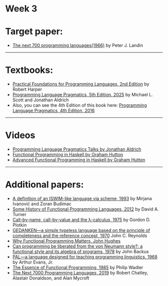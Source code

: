 # Week 3

# Target paper:
- [The next 700 programming languages(1966)](https://www.cs.cmu.edu/~crary/819-f09/Landin66.pdf) by Peter J. Landin

---
# Textbooks:
- [Practical Foundations for Programming Languages, 2nd Edition](res/01.pdf) by Robert Harper
- [Programming Language Pragmatics, 5th Edition, 2025](https://www.amazon.com/Programming-Language-Pragmatics-Michael-Scott/dp/0323999662?crid=2ALW192UAHZGV&dib=eyJ2IjoiMSJ9.Xg1khkITidn0E_rspetFeeAle3gn4y6oOrsg2Ycm01C2fE7K9zqMfIvV5LVTh76MhbYnv8tc2X0yeeX8MNgyg5XJx50uMgfWjyCbs7cuEGFE9ZTsIdA32Ac-LzjgnZUAWH8c3jy3RMPrTxR7D7OfuhuJh287bSM2LR1yPMNmVLDP0e09SZNPAYBSS2S55rsz29HpJ_DkWmZsXZJlUmhvtYVvDXA-T8ZR0L3HnxqNefM.zcBG1WKIeKrCUqX1ME58G0QiYtElZtIZBryY-9A2Mgg&dib_tag=se&keywords=programming+language+pragmatics&qid=1748295251&sprefix=programming+language+prag,aps,110&sr=8-1&linkCode=sl1&tag=jonathanald00-20&linkId=6e162a00fa39cca961f4478a92629331&language=en_US&ref_=as_li_ss_tl) by Michael L. Scott and Jonathan Aldrich
- Also, you can see the 4th Edition of this book here: [Programming Language Pragmatics, 4th Edition, 2016](res/08.pdf)

---
# Videos
- [Programming Language Pragmatics Talks by Jonathan Aldrich](https://youtube.com/playlist?list=PL3gnTA9lM_WcTwfau8A0bks8CvGuBH-5R&si=-dlqls67x84NiSt4)
- [Functional Programming in Haskell by Graham Hutton](https://youtu.be/qThX0aoW9YI?feature=shared)
- [Advanced Functional Programming in Haskell by Graham Hutton](https://youtu.be/V1FamhjNVcs?feature=shared)

---
# Additional papers:
- [A definition of an ISWIM-like language via scheme, 1993](res/03.pdf) by Mirjana Ivanović and Zoran Budimac
- [Some History of Functional Programming Languages, 2012](res/04.pdf) by David A. Turner
- [Call-by-name, call-by-value and the λ-calculus, 1975](res/05.pdf) by Gordon D. Plotkin
- [GEDANKEN—a simple typeless language based on the principle of completeness and the reference concept, 1970](res/06.pdf) John C. Reynolds
- [Why Functional Programming Matters, John Hughes](https://www.mathematik.uni-marburg.de/~loogen/Lehre/ws10/ParFP/whyfp.pdf)
- [Can programming be liberated from the von Neumann style?: a functional style and its algebra of programs, 1978](https://worrydream.com/refs/Backus_1978_-_Can_Programming_Be_Liberated_from_the_von_Neumann_Style.pdf) by John Backus
- [PAL—a language designed for teaching programming linguistics, 1968](res/07.pdf) by Arthur Evans, Jr.
- [The Essence of Functional Programming, 1985](https://jgbm.github.io/eecs762f19/papers/wadler-monads.pdf) by Philip Wadler
- [The Next 7000 Programming Languages, 2019](res/02.pdf) by Robert Chatley, Alastair Donaldson, and Alan Mycroft
